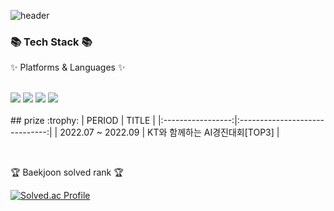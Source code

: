 
![header](https://capsule-render.vercel.app/api?type=Cylinder&color=auto&height=200&section=header&text=Hyeongjun%20github&fontSize=90)
<div >
	<h3>📚 Tech Stack 📚</h3>
	<p>✨ Platforms & Languages ✨</p>
</div>
<br>


<div>
	<img src="https://img.shields.io/badge/REACT-61DAFB?style=flat&logo=REACT&logoColor=white" />
	<img src="https://img.shields.io/badge/HTML5-E34F26?style=flat&logo=HTML5&logoColor=white" />
	<img src="https://img.shields.io/badge/CSS3-1572B6?style=flat&logo=CSS3&logoColor=white" />
	<img src="https://img.shields.io/badge/JavaScript-F7DF1E?style=flat&logo=JavaScript&logoColor=white" />
</div>
<br>
## prize :trophy:
|       PERIOD      |              TITLE             |
|:-----------------:|:------------------------------:|
| 2022.07 ~ 2022.09 | KT와 함께하는 AI경진대회[TOP3] |

> 
> 
<br>
<p>🏆 Baekjoon solved rank 🏆</p>
	
[![Solved.ac Profile](http://mazassumnida.wtf/api/v2/generate_badge?boj=lhj6364)](https://solved.ac/lhj6364)
</div>

